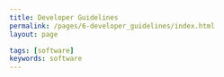 ```yaml
---
title: Developer Guidelines
permalink: /pages/6-developer_guidelines/index.html
layout: page

tags: [software]
keywords: software
---
```

